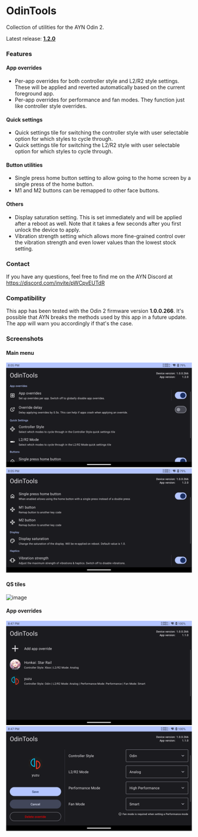 # OdinTools
Collection of utilities for the AYN Odin 2.

Latest release: **[1.2.0](https://github.com/langerhans/OdinTools/releases/latest)**

### Features
#### App overrides
- Per-app overrides for both controller style and L2/R2 style settings. These will be applied and reverted automatically based on the current foreground app.
- Per-app overrides for performance and fan modes. They function just like controller style overrides.
#### Quick settings
- Quick settings tile for switching the controller style with user selectable option for which styles to cycle through.
- Quick settings tile for switching the L2/R2 style with user selectable option for which styles to cycle through.
#### Button utilities
- Single press home button setting to allow going to the home screen by a single press of the home button.
- M1 and M2 buttons can be remapped to other face buttons.
#### Others
- Display saturation setting. This is set immediately and will be applied after a reboot as well. Note that it takes a few seconds after you first unlock the device to apply.
- Vibration strength setting which allows more fine-grained control over the vibration strength and even lower values than the lowest stock setting.

### Contact
If you have any questions, feel free to find me on the AYN Discord at https://discord.com/invite/pWCpvEUTdR

### Compatibility
This app has been tested with the Odin 2 firmware version **1.0.0.266**. It's possible that AYN breaks the methods used by this app in a future update. The app will warn you accordingly if that's the case.

### Screenshots
#### Main menu
![image](docs/main.png)
![image](docs/main2.png)
#### QS tiles
![image](docs/qs_tiles.png)
#### App overrides
![image](docs/app_overrides.png)
![image](docs/override_config.png)

